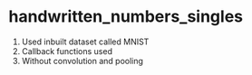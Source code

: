 # handwritten_numbers_singles
1) Used inbuilt dataset called MNIST
2) Callback functions used
3) Without convolution and pooling

